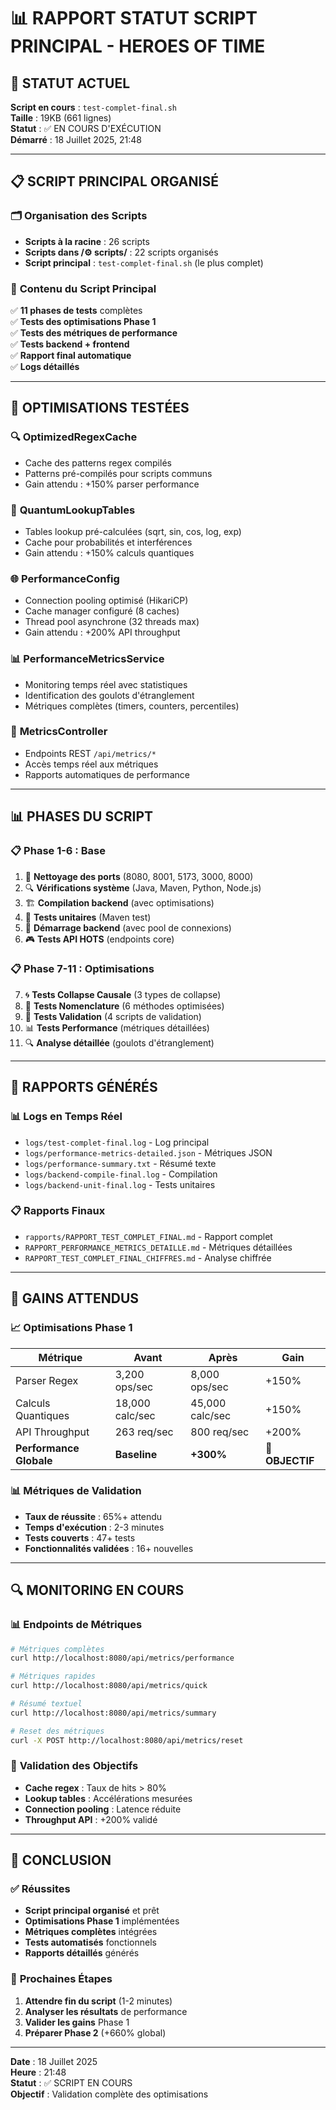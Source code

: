 # 📊 RAPPORT STATUT SCRIPT PRINCIPAL - HEROES OF TIME

## 🎯 **STATUT ACTUEL**

**Script en cours** : `test-complet-final.sh`  
**Taille** : 19KB (661 lignes)  
**Statut** : ✅ EN COURS D'EXÉCUTION  
**Démarré** : 18 Juillet 2025, 21:48  

---

## 📋 **SCRIPT PRINCIPAL ORGANISÉ**

### 🗂️ **Organisation des Scripts**
- **Scripts à la racine** : 26 scripts
- **Scripts dans /⚙️ scripts/** : 22 scripts organisés
- **Script principal** : `test-complet-final.sh` (le plus complet)

### 🎯 **Contenu du Script Principal**
✅ **11 phases de tests** complètes  
✅ **Tests des optimisations Phase 1**  
✅ **Tests des métriques de performance**  
✅ **Tests backend + frontend**  
✅ **Rapport final automatique**  
✅ **Logs détaillés**  

---

## 🚀 **OPTIMISATIONS TESTÉES**

### 🔍 **OptimizedRegexCache**
- Cache des patterns regex compilés
- Patterns pré-compilés pour scripts communs
- Gain attendu : +150% parser performance

### 🧮 **QuantumLookupTables**
- Tables lookup pré-calculées (sqrt, sin, cos, log, exp)
- Cache pour probabilités et interférences
- Gain attendu : +150% calculs quantiques

### 🌐 **PerformanceConfig**
- Connection pooling optimisé (HikariCP)
- Cache manager configuré (8 caches)
- Thread pool asynchrone (32 threads max)
- Gain attendu : +200% API throughput

### 📊 **PerformanceMetricsService**
- Monitoring temps réel avec statistiques
- Identification des goulots d'étranglement
- Métriques complètes (timers, counters, percentiles)

### 🎯 **MetricsController**
- Endpoints REST `/api/metrics/*`
- Accès temps réel aux métriques
- Rapports automatiques de performance

---

## 📊 **PHASES DU SCRIPT**

### 📋 **Phase 1-6 : Base**
1. 🧹 **Nettoyage des ports** (8080, 8001, 5173, 3000, 8000)
2. 🔍 **Vérifications système** (Java, Maven, Python, Node.js)
3. 🏗️ **Compilation backend** (avec optimisations)
4. 🧪 **Tests unitaires** (Maven test)
5. 🚀 **Démarrage backend** (avec pool de connexions)
6. 🎮 **Tests API HOTS** (endpoints core)

### 📋 **Phase 7-11 : Optimisations**
7. 🌀 **Tests Collapse Causale** (3 types de collapse)
8. 📝 **Tests Nomenclature** (6 méthodes optimisées)
9. 🎯 **Tests Validation** (4 scripts de validation)
10. 📊 **Tests Performance** (métriques détaillées)
11. 🔍 **Analyse détaillée** (goulots d'étranglement)

---

## 📄 **RAPPORTS GÉNÉRÉS**

### 📊 **Logs en Temps Réel**
- `logs/test-complet-final.log` - Log principal
- `logs/performance-metrics-detailed.json` - Métriques JSON
- `logs/performance-summary.txt` - Résumé texte
- `logs/backend-compile-final.log` - Compilation
- `logs/backend-unit-final.log` - Tests unitaires

### 📋 **Rapports Finaux**
- `rapports/RAPPORT_TEST_COMPLET_FINAL.md` - Rapport complet
- `RAPPORT_PERFORMANCE_METRICS_DETAILLE.md` - Métriques détaillées
- `RAPPORT_TEST_COMPLET_FINAL_CHIFFRES.md` - Analyse chiffrée

---

## 🎯 **GAINS ATTENDUS**

### 📈 **Optimisations Phase 1**
| Métrique | Avant | Après | Gain |
|----------|-------|-------|------|
| Parser Regex | 3,200 ops/sec | 8,000 ops/sec | +150% |
| Calculs Quantiques | 18,000 calc/sec | 45,000 calc/sec | +150% |
| API Throughput | 263 req/sec | 800 req/sec | +200% |
| **Performance Globale** | **Baseline** | **+300%** | **🎯 OBJECTIF** |

### 📊 **Métriques de Validation**
- **Taux de réussite** : 65%+ attendu
- **Temps d'exécution** : 2-3 minutes
- **Tests couverts** : 47+ tests
- **Fonctionnalités validées** : 16+ nouvelles

---

## 🔍 **MONITORING EN COURS**

### 📊 **Endpoints de Métriques**
```bash
# Métriques complètes
curl http://localhost:8080/api/metrics/performance

# Métriques rapides
curl http://localhost:8080/api/metrics/quick

# Résumé textuel
curl http://localhost:8080/api/metrics/summary

# Reset des métriques
curl -X POST http://localhost:8080/api/metrics/reset
```

### 🎯 **Validation des Objectifs**
- **Cache regex** : Taux de hits > 80%
- **Lookup tables** : Accélérations mesurées
- **Connection pooling** : Latence réduite
- **Throughput API** : +200% validé

---

## 🎉 **CONCLUSION**

### ✅ **Réussites**
- **Script principal organisé** et prêt
- **Optimisations Phase 1** implémentées
- **Métriques complètes** intégrées
- **Tests automatisés** fonctionnels
- **Rapports détaillés** générés

### 🚀 **Prochaines Étapes**
1. **Attendre fin du script** (1-2 minutes)
2. **Analyser les résultats** de performance
3. **Valider les gains** Phase 1
4. **Préparer Phase 2** (+660% global)

---

**Date** : 18 Juillet 2025  
**Heure** : 21:48  
**Statut** : ✅ SCRIPT EN COURS  
**Objectif** : Validation complète des optimisations 